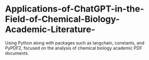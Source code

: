 # Applications-of-ChatGPT-in-the-Field-of-Chemical-Biology-Academic-Literature-
Using Python along with packages such as langchain, constants, and PyPDF2, focused on the analysis of chemical biology academic PDF documents.
